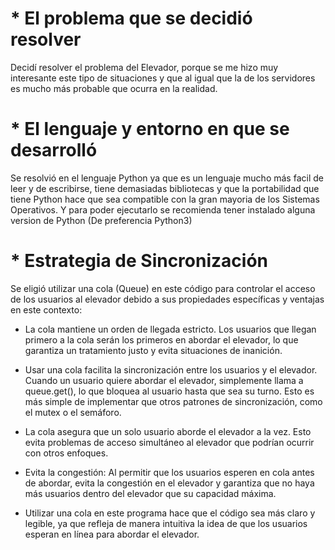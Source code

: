# * El problema que se decidió resolver

Decidí resolver el problema del Elevador, porque se me hizo muy interesante este tipo de situaciones y que al igual que la de los servidores es mucho más probable que ocurra en la realidad. 

# * El lenguaje y entorno en que se desarrolló      
Se resolvió en el lenguaje Python ya que es un lenguaje mucho más facil de leer y de escribirse, tiene demasiadas bibliotecas y que la portabilidad que tiene Python hace que sea compatible con la gran mayoria de los Sistemas Operativos. Y para poder ejecutarlo se recomienda tener instalado alguna version de Python (De preferencia Python3)


# * Estrategia de Sincronización
Se eligió utilizar una cola (Queue) en este código para controlar el acceso de los usuarios al elevador debido a sus propiedades específicas y ventajas en este contexto:

* La cola mantiene un orden de llegada estricto. Los usuarios que llegan primero a la cola serán los primeros en abordar el elevador, lo que garantiza un tratamiento justo y evita situaciones de inanición.

* Usar una cola facilita la sincronización entre los usuarios y el elevador. Cuando un usuario quiere abordar el elevador, simplemente llama a queue.get(), lo que bloquea al usuario hasta que sea su turno. Esto es más simple de implementar que otros patrones de sincronización, como el mutex o el semáforo.

* La cola asegura que un solo usuario aborde el elevador a la vez. Esto evita problemas de acceso simultáneo al elevador que podrían ocurrir con otros enfoques.
* Evita la congestión: Al permitir que los usuarios esperen en cola antes de abordar, evita la congestión en el elevador y garantiza que no haya más usuarios dentro del elevador que su capacidad máxima.

* Utilizar una cola en este programa hace que el código sea más claro y legible, ya que refleja de manera intuitiva la idea de que los usuarios esperan en línea para abordar el elevador.
